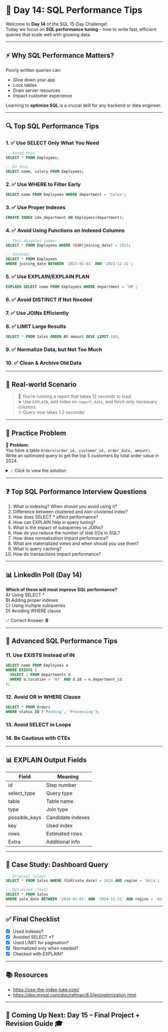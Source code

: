 
# 📅 Day 14: SQL Performance Tips

Welcome to **Day 14** of the SQL 15-Day Challenge!  
Today we focus on **SQL performance tuning** – how to write fast, efficient queries that scale well with growing data.

---

## ⚡ Why SQL Performance Matters?

Poorly written queries can:
- Slow down your app
- Lock tables
- Drain server resources
- Impact customer experience

Learning to **optimize SQL** is a crucial skill for any backend or data engineer.

---

## 🔍 Top SQL Performance Tips

### 1. ✅ Use SELECT Only What You Need
```sql
-- Avoid this
SELECT * FROM Employees;

-- Do this
SELECT name, salary FROM Employees;
```

### 2. ✅ Use WHERE to Filter Early
```sql
SELECT name FROM Employees WHERE department = 'Sales';
```

### 3. ✅ Use Proper Indexes
```sql
CREATE INDEX idx_department ON Employees(department);
```

### 4. ✅ Avoid Using Functions on Indexed Columns
```sql
-- This disables index:
SELECT * FROM Employees WHERE YEAR(joining_date) = 2023;

-- Instead:
SELECT * FROM Employees 
WHERE joining_date BETWEEN '2023-01-01' AND '2023-12-31';
```

### 5. ✅ Use EXPLAIN/EXPLAIN PLAN
```sql
EXPLAIN SELECT name FROM Employees WHERE department = 'HR';
```

### 6. ✅ Avoid DISTINCT If Not Needed

### 7. ✅ Use JOINs Efficiently

### 8. ✅ LIMIT Large Results
```sql
SELECT * FROM Sales ORDER BY amount DESC LIMIT 100;
```

### 9. ✅ Normalize Data, but Not Too Much

### 10. ✅ Clean & Archive Old Data

---

## 💼 Real-world Scenario

> 🔄 You’re running a report that takes 12 seconds to load.  
> ➤ Use `EXPLAIN`, add index on `report_date`, and fetch only necessary columns.  
> ⏱ Query now takes 1.2 seconds!

---

## 🧪 Practice Problem

🧩 **Problem:**  
You have a table `Orders(order_id, customer_id, order_date, amount)`.  
Write an optimized query to get the top 5 customers by total order value in 2024.

<details>
<summary>💡 Click to view the solution</summary>

```sql
SELECT customer_id, SUM(amount) AS total_spent
FROM Orders
WHERE order_date BETWEEN '2024-01-01' AND '2024-12-31'
GROUP BY customer_id
ORDER BY total_spent DESC
LIMIT 5;
```
</details>

---

## ❓ Top SQL Performance Interview Questions

1. What is indexing? When should you avoid using it?
2. Difference between clustered and non-clustered index?
3. How does SELECT * affect performance?
4. How can EXPLAIN help in query tuning?
5. What is the impact of subqueries vs JOINs?
6. How do you reduce the number of disk I/Os in SQL?
7. How does normalization impact performance?
8. What are materialized views and when should you use them?
9. What is query caching?
10. How do transactions impact performance?

---

## 📊 LinkedIn Poll (Day 14)

**Which of these will most improve SQL performance?**  
A) Using SELECT *  
B) Adding proper indexes  
C) Using multiple subqueries  
D) Avoiding WHERE clause

✅ Correct Answer: **B**

---

## 🧠 Advanced SQL Performance Tips

### 11. Use EXISTS Instead of IN
```sql
SELECT name FROM Employees e
WHERE EXISTS (
  SELECT 1 FROM Departments d 
  WHERE d.location = 'NY' AND d.id = e.department_id
);
```

### 12. Avoid OR in WHERE Clause
```sql
SELECT * FROM Orders 
WHERE status IN ('Pending', 'Processing');
```

### 13. Avoid SELECT in Loops

### 14. Be Cautious with CTEs

---

## 📊 EXPLAIN Output Fields

| Field        | Meaning |
|--------------|--------|
| id           | Step number |
| select_type  | Query type |
| table        | Table name |
| type         | Join type |
| possible_keys| Candidate indexes |
| key          | Used index |
| rows         | Estimated rows |
| Extra        | Additional info |

---

## 📁 Case Study: Dashboard Query

```sql
-- Original (slow)
SELECT * FROM Sales WHERE YEAR(sale_date) = 2024 AND region = 'Asia';

-- Optimized (fast)
SELECT * FROM Sales 
WHERE sale_date BETWEEN '2024-01-01' AND '2024-12-31' AND region = 'Asia';
```

---

## ✅ Final Checklist

- [x] Used indexes?
- [x] Avoided SELECT *?
- [x] Used LIMIT for pagination?
- [x] Normalized only when needed?
- [x] Checked with EXPLAIN?

---

## 📚 Resources

- https://use-the-index-luke.com/
- https://dev.mysql.com/doc/refman/8.0/en/optimization.html

---

## 🏁 Coming Up Next: Day 15 – Final Project + Revision Guide 🎓
